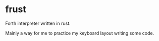 # frust

Forth interpreter written in rust.

Mainly a way for me to practice my keyboard layout writing some code.
